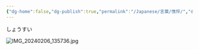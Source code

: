 ```yaml
---
{"dg-home":false,"dg-publish":true,"permalink":"/Japanese/言葉/憔悴/","dgPassFrontmatter":true}
---
```


 しょうすい

![IMG_20240206_135736.jpg](/img/user/resources/%E7%99%BD%E7%86%8A%E3%82%AB%E3%83%95%E3%82%A7/IMG_20240206_135736.jpg)